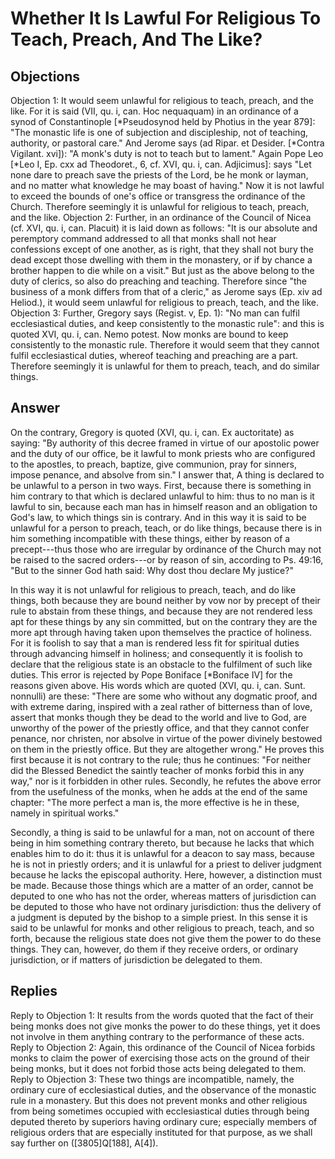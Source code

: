 # Whether It Is Lawful For Religious To Teach, Preach, And The Like?
## Objections
Objection 1: It would seem unlawful for religious to teach, preach, and the like. For it is said (VII, qu. i, can. Hoc nequaquam) in an ordinance of a synod of Constantinople [*Pseudosynod held by Photius in the year 879]: "The monastic life is one of subjection and discipleship, not of teaching, authority, or pastoral care." And Jerome says (ad Ripar. et Desider. [*Contra Vigilant. xvi]): "A monk's duty is not to teach but to lament." Again Pope Leo [*Leo I, Ep. cxx ad Theodoret., 6, cf. XVI, qu. i, can. Adjicimus]: says "Let none dare to preach save the priests of the Lord, be he monk or layman, and no matter what knowledge he may boast of having." Now it is not lawful to exceed the bounds of one's office or transgress the ordinance of the Church. Therefore seemingly it is unlawful for religious to teach, preach, and the like.
Objection 2: Further, in an ordinance of the Council of Nicea (cf. XVI, qu. i, can. Placuit) it is laid down as follows: "It is our absolute and peremptory command addressed to all that monks shall not hear confessions except of one another, as is right, that they shall not bury the dead except those dwelling with them in the monastery, or if by chance a brother happen to die while on a visit." But just as the above belong to the duty of clerics, so also do preaching and teaching. Therefore since "the business of a monk differs from that of a cleric," as Jerome says (Ep. xiv ad Heliod.), it would seem unlawful for religious to preach, teach, and the like.
Objection 3: Further, Gregory says (Regist. v, Ep. 1): "No man can fulfil ecclesiastical duties, and keep consistently to the monastic rule": and this is quoted XVI, qu. i, can. Nemo potest. Now monks are bound to keep consistently to the monastic rule. Therefore it would seem that they cannot fulfil ecclesiastical duties, whereof teaching and preaching are a part. Therefore seemingly it is unlawful for them to preach, teach, and do similar things.
## Answer
On the contrary, Gregory is quoted (XVI, qu. i, can. Ex auctoritate) as saying: "By authority of this decree framed in virtue of our apostolic power and the duty of our office, be it lawful to monk priests who are configured to the apostles, to preach, baptize, give communion, pray for sinners, impose penance, and absolve from sin."
I answer that, A thing is declared to be unlawful to a person in two ways. First, because there is something in him contrary to that which is declared unlawful to him: thus to no man is it lawful to sin, because each man has in himself reason and an obligation to God's law, to which things sin is contrary. And in this way it is said to be unlawful for a person to preach, teach, or do like things, because there is in him something incompatible with these things, either by reason of a precept---thus those who are irregular by ordinance of the Church may not be raised to the sacred orders---or by reason of sin, according to Ps. 49:16, "But to the sinner God hath said: Why dost thou declare My justice?"

In this way it is not unlawful for religious to preach, teach, and do like things, both because they are bound neither by vow nor by precept of their rule to abstain from these things, and because they are not rendered less apt for these things by any sin committed, but on the contrary they are the more apt through having taken upon themselves the practice of holiness. For it is foolish to say that a man is rendered less fit for spiritual duties through advancing himself in holiness; and consequently it is foolish to declare that the religious state is an obstacle to the fulfilment of such like duties. This error is rejected by Pope Boniface [*Boniface IV] for the reasons given above. His words which are quoted (XVI, qu. i, can. Sunt. nonnulli) are these: "There are some who without any dogmatic proof, and with extreme daring, inspired with a zeal rather of bitterness than of love, assert that monks though they be dead to the world and live to God, are unworthy of the power of the priestly office, and that they cannot confer penance, nor christen, nor absolve in virtue of the power divinely bestowed on them in the priestly office. But they are altogether wrong." He proves this first because it is not contrary to the rule; thus he continues: "For neither did the Blessed Benedict the saintly teacher of monks forbid this in any way," nor is it forbidden in other rules. Secondly, he refutes the above error from the usefulness of the monks, when he adds at the end of the same chapter: "The more perfect a man is, the more effective is he in these, namely in spiritual works."

Secondly, a thing is said to be unlawful for a man, not on account of there being in him something contrary thereto, but because he lacks that which enables him to do it: thus it is unlawful for a deacon to say mass, because he is not in priestly orders; and it is unlawful for a priest to deliver judgment because he lacks the episcopal authority. Here, however, a distinction must be made. Because those things which are a matter of an order, cannot be deputed to one who has not the order, whereas matters of jurisdiction can be deputed to those who have not ordinary jurisdiction: thus the delivery of a judgment is deputed by the bishop to a simple priest. In this sense it is said to be unlawful for monks and other religious to preach, teach, and so forth, because the religious state does not give them the power to do these things. They can, however, do them if they receive orders, or ordinary jurisdiction, or if matters of jurisdiction be delegated to them.
## Replies
Reply to Objection 1: It results from the words quoted that the fact of their being monks does not give monks the power to do these things, yet it does not involve in them anything contrary to the performance of these acts.
Reply to Objection 2: Again, this ordinance of the Council of Nicea forbids monks to claim the power of exercising those acts on the ground of their being monks, but it does not forbid those acts being delegated to them.
Reply to Objection 3: These two things are incompatible, namely, the ordinary cure of ecclesiastical duties, and the observance of the monastic rule in a monastery. But this does not prevent monks and other religious from being sometimes occupied with ecclesiastical duties through being deputed thereto by superiors having ordinary cure; especially members of religious orders that are especially instituted for that purpose, as we shall say further on ([3805]Q[188], A[4]).